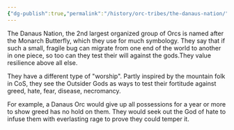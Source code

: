```yaml
---
{"dg-publish":true,"permalink":"/history/orc-tribes/the-danaus-nation/","noteIcon":""}
---
```


The Danaus Nation, the 2nd largest organized group of Orcs is named after the Monarch Butterfly, which they use for much symbology. They say that if such a small, fragile bug can migrate from one end of the world to another in one piece, so too can they test their will against the gods.They value resilience above all else. 

They have a different type of "worship". Partly inspired by the mountain folk in CoS, they see the Outsider Gods as ways to test their fortitude against greed, hate, fear, disease, necromancy. 

For example, a Danaus Orc would give up all possessions for a year or more to show greed has no hold on them. They would seek out the God of hate to infuse them with everlasting rage to prove they could temper it.